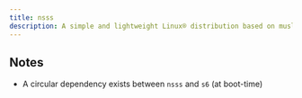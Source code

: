 ```yaml
---
title: nsss
description: A simple and lightweight Linux® distribution based on musl libc and toybox
---
```


## Notes
- A circular dependency exists between `nsss` and `s6` (at boot-time)
